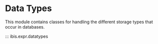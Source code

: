 # Data Types

This module contains classes for handling the different storage types that
occur in databases.

<!-- prettier-ignore-start -->
::: ibis.expr.datatypes
<!-- prettier-ignore-end -->

